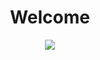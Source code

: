 <h1 align="center">
    Welcome
</h1>
<div align=center>
    <img src= https://media1.tenor.com/m/xVY4rq-4RBsAAAAC/black-clover-rakugaki-page.gif>
<div/>